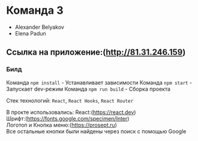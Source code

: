 # Команда 3
- Alexander Belyakov
- Elena Padun

## Ссылка на приложение:(http://81.31.246.159)

### Билд
  Команда `npm install` - Устанавливает зависимости
  Команда `npm start` - Запускает dev-режим
  Команда `npm run build` - Сборка проекта


Стек технологий: `React`, `React Hooks`, `React Router`

В прокте использовались:
React:(https://react.dev)<br>
Шрифт:(https://fonts.google.com/specimen/Inter)<br>
Логотоп и Кнопка меню:(https://prosept.ru)<br>
Все остальные кнопки были найдены через поиск с помощью Google

